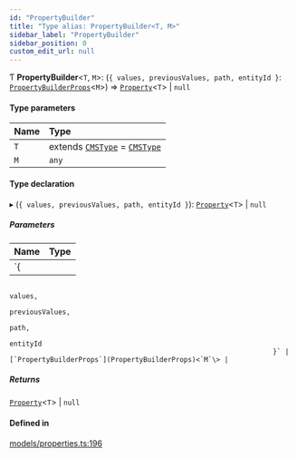 ```yaml
---
id: "PropertyBuilder"
title: "Type alias: PropertyBuilder<T, M>"
sidebar_label: "PropertyBuilder"
sidebar_position: 0
custom_edit_url: null
---
```


Ƭ **PropertyBuilder**<`T`, `M`\>: (`{
                                                                         values,
                                                                         previousValues,
                                                                         path,
                                                                         entityId
                                                                     }`: [`PropertyBuilderProps`](PropertyBuilderProps)<`M`\>) => [`Property`](Property)<`T`\> \| ``null``

#### Type parameters

| Name | Type |
| :------ | :------ |
| `T` | extends [`CMSType`](CMSType) = [`CMSType`](CMSType) |
| `M` | `any` |

#### Type declaration

▸ (`{
                                                                         values,
                                                                         previousValues,
                                                                         path,
                                                                         entityId
                                                                     }`): [`Property`](Property)<`T`\> \| ``null``

##### Parameters

| Name | Type |
| :------ | :------ |
| `{
                                                                         values,
                                                                         previousValues,
                                                                         path,
                                                                         entityId
                                                                     }` | [`PropertyBuilderProps`](PropertyBuilderProps)<`M`\> |

##### Returns

[`Property`](Property)<`T`\> \| ``null``

#### Defined in

[models/properties.ts:196](https://github.com/Camberi/firecms/blob/2d60fba/src/models/properties.ts#L196)
